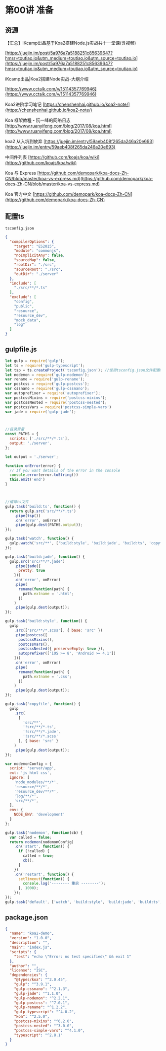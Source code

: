 # 第00讲 准备

## 资源

【汇总】iKcamp出品基于Koa2搭建Node.js实战共十一堂课(含视频)

[https://juejin.im/post/5a976a7a5188251c85639647?hmsr=toutiao.io&utm_medium=toutiao.io&utm_source=toutiao.io](https://juejin.im/post/5a976a7a5188251c85639647?hmsr=toutiao.io&utm_medium=toutiao.io&utm_source=toutiao.io)

iKcamp出品|Koa2搭建Node实战-大纲介绍

[https://www.cctalk.com/v/15114357769946](https://www.cctalk.com/v/15114357769946)


Koa2进阶学习笔记
[https://chenshenhai.github.io/koa2-note/](https://chenshenhai.github.io/koa2-note/)

Koa 框架教程 - 阮一峰的网络日志
[http://www.ruanyifeng.com/blog/2017/08/koa.html](http://www.ruanyifeng.com/blog/2017/08/koa.html)

koa2 从入坑到放弃
[https://juejin.im/entry/59aeb408f265da246a20e693](https://juejin.im/entry/59aeb408f265da246a20e693)

中间件列表
[https://github.com/koajs/koa/wiki](https://github.com/koajs/koa/wiki)

Koa 与 Express
[https://github.com/demopark/koa-docs-Zh-CN/blob/master/koa-vs-express.md](https://github.com/demopark/koa-docs-Zh-CN/blob/master/koa-vs-express.md)

Koa 官方中文
[https://github.com/demopark/koa-docs-Zh-CN](https://github.com/demopark/koa-docs-Zh-CN)
## 配置ts

`tsconfig.json`

```json
{
  "compilerOptions": {
    "target": "ES2015",
    "module": "commonjs",
    "noImplicitAny": false,
    "sourceMap": false,
    "rootDir": "./src",
    "sourceRoot": "./src",
    "outDir": "./server"
  },
  "include": [
    "./src/**/*.ts"
  ],
  "exclude": [
    "config",
    "public",
    "resource",
    "resource_dev",
    "mock_data",
    "log"
  ]
}
```

## gulpfile.js

```js
let gulp = require('gulp');
let ts = require('gulp-typescript');
let tsp = ts.createProject('tsconfig.json'); //使用tsconfig.json文件配置tsc
let nodemon = require('gulp-nodemon');
var rename = require('gulp-rename');
var postcss = require('gulp-postcss');
var cssnano = require('gulp-cssnano');
var autoprefixer = require('autoprefixer');
var postcssMixins = require('postcss-mixins');
var postcssNested = require('postcss-nested');
var postcssVars = require('postcss-simple-vars')
var jade = require('gulp-jade');



//目录常量
const PATHS = {
  scripts: ['./src/**/*.ts'],
  output: './server',
};

let output = './server';

function onError(error) {
  // If you want details of the error in the console
  console.error(error.toString())
  this.emit('end')
}



//编译ts文件
gulp.task('build:ts', function() {
  return gulp.src('src/**/*.ts')
    .pipe(tsp())
    .on('error', onError)
    .pipe(gulp.dest(PATHS.output));
});

gulp.task('watch', function() {
  gulp.watch('src/**', ['build:style', 'build:jade', 'build:ts', 'copyfile']);
});

gulp.task('build:jade', function() {
  gulp.src('src/**/*.jade')
    .pipe(jade({
      pretty: true
    }))
    .on('error', onError)
    .pipe(
      rename(function(path) {
        path.extname = '.html';
      })
    )
    .pipe(gulp.dest(output));
});

gulp.task('build:style', function() {
  gulp
    .src(['src/**/*.scss'], { base: 'src' })
    .pipe(postcss([
      postcssMixins(),
      postcssVars(),
      postcssNested({ preserveEmpty: true }),
      autoprefixer(['iOS >= 8', 'Android >= 4.1'])
    ]))
    .on('error', onError)
    .pipe(
      rename(function(path) {
        path.extname = '.css';
      })
    )
    .pipe(gulp.dest(output));
});

gulp.task('copyfile', function() {
  gulp
    .src(
      [
        'src/**',
        '!src/**/*.ts',
        '!src/**/*.jade',
        '!src/**/*.scss'
      ], { base: 'src' }
    )
    .pipe(gulp.dest(output));
});

var nodemonConfig = {
  script: 'server/app',
  ext: 'js html css',
  ignore: [
    'node_modules/**/*',
    'resource/**/*',
    'resource_dev/**/*',
    'log/**/*',
    'src/**/*',
  ],
  env: {
    NODE_ENV: 'development'
  }
};

gulp.task('nodemon', function(cb) {
  var called = false;
  return nodemon(nodemonConfig)
    .on('start', function() {
      if (!called) {
        called = true;
        cb();
      }
    })
    .on('restart', function() {
      setTimeout(function() {
        console.log('-------- 重启 --------');
      }, 1000);
    });
});
gulp.task('default', ['watch', 'build:style', 'build:jade', 'build:ts', 'copyfile', 'nodemon']);
```


## package.json

```json
{
  "name": "koa2-demo",
  "version": "1.0.0",
  "description": "",
  "main": "index.js",
  "scripts": {
    "test": "echo \"Error: no test specified\" && exit 1"
  },
  "author": "",
  "license": "ISC",
  "dependencies": {
    "@types/koa": "^2.0.45",
    "gulp": "^3.9.1",
    "gulp-cssnano": "^2.1.3",
    "gulp-jade": "^1.1.0",
    "gulp-nodemon": "^2.2.1",
    "gulp-postcss": "^7.0.1",
    "gulp-rename": "^1.2.2",
    "gulp-typescript": "^4.0.2",
    "koa": "^2.5.0",
    "postcss-mixins": "^6.2.0",
    "postcss-nested": "^3.0.0",
    "postcss-simple-vars": "^4.1.0",
    "typescript": "^2.8.1"
  }
}

```